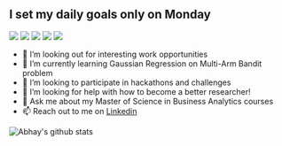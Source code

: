 
## I set my daily goals only on Monday
![](https://img.shields.io/badge/<Forecasting>-informational?style=flat&logo=<LOGO_NAME>&logoColor=white&color=2bbc8a)
![](https://img.shields.io/badge/<LightGBM>-informational?style=flat&logo=<LOGO_NAME>&logoColor=white&color=2bbc8a)
![](https://img.shields.io/badge/<Regression>-informational?style=flat&logo=<LOGO_NAME>&logoColor=white&color=2bbc8a)
![](https://img.shields.io/badge/<Clustering>-informational?style=flat&logo=<LOGO_NAME>&logoColor=white&color=2bbc8a)
![](https://img.shields.io/badge/<Supply_Chain_Analytics>-informational?style=flat&logo=<LOGO_NAME>&logoColor=white&color=2bbc8a)


- 🔭 I’m looking out for interesting work opportunities
- 🌱 I’m currently learning Gaussian Regression on Multi-Arm Bandit problem
- 👯 I’m looking to participate in hackathons and challenges
- 🤔 I’m looking for help with how to become a better researcher!
- 💬 Ask me about my Master of Science in Business Analytics courses
- 📫 Reach out to me on <a href = "https://www.linkedin.com/in/abhay-subramanian-kanagavelrajan-bb99a4148/">Linkedin</a>


<!--
**hamzafarooq/hamzafarooq** is a ✨ _special_ ✨ repository because its `README.md` (this file) appears on your GitHub profile.

Here are some ideas to get you started:

- 🔭 I’m currently working on ...
- 🌱 I’m currently learning ...
- 👯 I’m looking to collaborate on ...
- 🤔 I’m looking for help with ...
- 💬 Ask me about ...
- 📫 How to reach me: ...
- 😄 Pronouns: ...
- ⚡ Fun fact: ...
-->


![Abhay's github stats](https://github-readme-stats.vercel.app/api?username=AbhaySubramanianK&show_icons=true&theme=radical)

